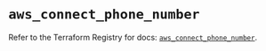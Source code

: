 # `aws_connect_phone_number`

Refer to the Terraform Registry for docs: [`aws_connect_phone_number`](https://registry.terraform.io/providers/hashicorp/aws/6.14.1/docs/resources/connect_phone_number).
